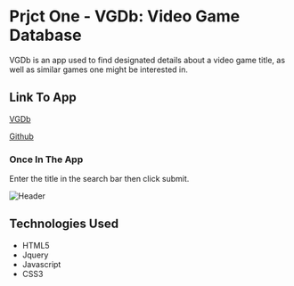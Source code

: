 # Prjct One - VGDb: Video Game Database

VGDb is an app used to find designated details about a video game title, as well as similar games one might be interested in.

## Link To App

[VGDb](vgdb-prjct1.vercel.app)

[Github](https://github.com/gedunlap/VGDb_prjct1)

### Once In The App

Enter the title in the search bar then click submit.

![Header](https://i.imgur.com/Jv4qEv2.png)






## Technologies Used
- HTML5
- Jquery
- Javascript
- CSS3